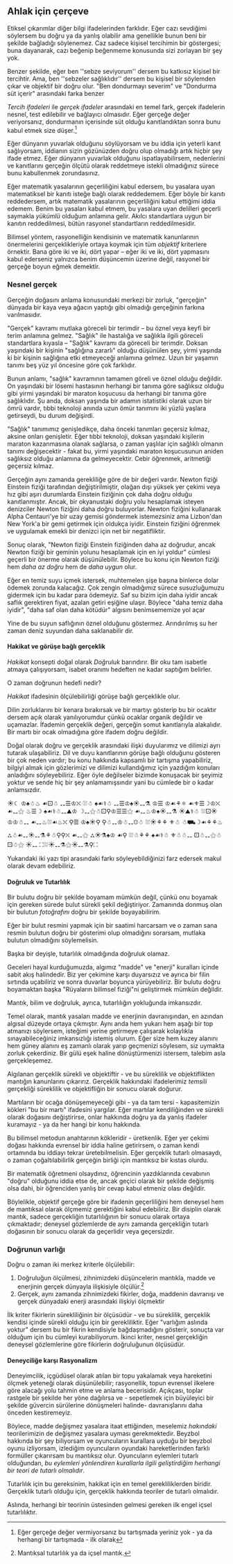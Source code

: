 ## Ahlak için çerçeve

Etiksel çıkarımlar diğer bilgi ifadelerinden farklıdır. Eğer cazı sevdiğimi söylersem bu doğru ya da yanlış olabilir ama genellikle bunun beni bir şekilde bağladığı söylenemez. Caz sadece kişisel tercihimin bir göstergesi; buna dayanarak, cazı beğenip beğenmeme konusunda sizi zorlayan bir şey yok.

Benzer şekilde, eğer ben ''sebze seviyorum'' dersem bu katkısız kişisel bir tercihtir. Ama, ben ''sebzeler sağlıklıdır'' dersem bu kişisel bir söylemden çıkar ve objektif bir doğru olur. "Ben dondurmayı severim" ve "Dondurma süt içerir" arasındaki farka benzer

*Tercih ifadeleri* ile *gerçek ifadeler* arasındaki en temel fark, gerçek ifadelerin nesnel, test edilebilir ve bağlayıcı olmasıdır. Eğer gerçeğe değer veriyorsanız, dondurmanın içerisinde süt olduğu kanıtlandıktan sonra bunu kabul etmek size düşer.[^1]

Eğer dünyanın yuvarlak olduğunu söylüyorsam ve bu iddia için yeterli kanıt sağlıyorsam, iddianın sizin gözünüzden doğru olup olmadığı artık hiçbir şey ifade etmez. Eğer dünyanın yuvarlak olduğunu ispatlayabilirsem, nedenlerini ve kanıtlarını gerçeğin ölçütü olarak reddetmeye istekli olmadığınız sürece bunu kabullenmek zorundasınız.

Eğer matematik yasalarının geçerliliğini kabul edersem, bu yasalara uyan matematiksel bir kanıtı isteğe bağlı olarak reddedemem. Eğer böyle bir kanıtı reddedersem, artık matematik yasalarının geçerliliğini kabul ettiğimi iddia edemem. Benim bu yasaları kabul etmem, bu yasalara uyan delilleri geçerli saymakla *yükümlü* olduğum anlamına gelir. Akılcı standartlara uygun bir kanıtın reddedilmesi, bütün rasyonel standartların reddedilmesidir.

Bilimsel yöntem, rasyonelliğin kendisinin ve matematik kanunlarının önermelerini gerçeklikleriyle ortaya koymak için tüm *objektif* kriterlere örnektir. Bana göre iki ve iki, dört yapar – eğer iki ve iki, dört yapmasını kabul ederseniz yalnızca benim düşüncemin üzerine değil, rasyonel bir gerçeğe boyun eğmek demektir.

### Nesnel gerçek

Gerçeğin doğasını anlama konusundaki merkezi bir zorluk, "gerçeğin" dünyada bir kaya veya ağacın yaptığı gibi olmadığı gerçeğinin farkına varılmasıdır.

"Gerçek" kavramı mutlaka göreceli bir terimdir – bu öznel veya keyfi bir terim anlamına gelmez. "Sağlık" ile hastalığa ve sağlıkla ilgili göreceli standartlara kıyasla – "Sağlık" kavramı da göreceli bir terimdir. Doksan yaşındaki bir kişinin "sağlığına zararlı" olduğu düşünülen şey, yirmi yaşında ki bir kişinin sağlığına etki etmeyeceği anlamına gelmez. Uzun bir yaşamın tanımı beş yüz yıl öncesine göre çok farklıdır.

Bunun anlamı, "sağlık" kavramının tamamen göreli ve öznel olduğu değildir. On yaşındaki bir lösemi hastasının herhangi bir tanıma göre sağlıksız olduğu gibi yirmi yaşındaki bir maraton koşucusu da herhangi bir tanıma göre sağlıklıdır. Şu anda, doksan yaşında bir adamın istatistiki olarak uzun bir ömrü vardır, tıbbi teknoloji anında uzun ömür tanımını iki yüzlü yaşlara getirseydi, bu durum değişirdi.

"Sağlık" tanımımız genişledikçe, daha önceki tanımları geçersiz kılmaz, aksine onları genişletir. Eğer tıbbi teknoloji, doksan yaşındaki kişilerin maraton kazanmasına olanak sağlarsa, o zaman yaşlılar için sağlıklı olmanın tanımı değişecektir - fakat bu, yirmi yaşındaki maraton koşucusunun aniden sağlıksız olduğu anlamına da gelmeyecektir. Cebir öğrenmek, aritmetiği geçersiz kılmaz.

Gerçeğin aynı zamanda gerekliliğe göre de bir değeri vardır. Newton fiziği Einstein fiziği tarafından değiştirilmiştir, olağan dışı yüksek yer çekimi veya hız gibi aşırı durumlarda Einstein fiziğinin çok daha doğru olduğu kanıtlanmıştır. Ancak, bir okyanustaki doğru yolu hesaplamak isteyen denizciler Newton fiziğini daha doğru buluyorlar. Newton fiziğini kullanarak Alpha Centauri'ye bir uzay gemisi göndermek istemezsiniz ama Lizbon'dan New York'a bir gemi getirmek için oldukça iyidir. Einstein fiziğini öğrenmek ve uygulamak emekli bir denizci için net bir negatifliktir.

Sonuç olarak, "Newton fiziği Einstein fiziğinden daha az doğrudur, ancak Newton fiziği bir geminin yolunu hesaplamak için en iyi yoldur" cümlesi geçerli bir önerme olarak düşünülebilir. Böylece bu konu için Newton fiziği hem *daha az doğru* hem de *daha uygun* olur.

Eğer en temiz suyu içmek istersek, muhtemelen şişe başına binlerce dolar ödemek zorunda kalacağız. Çok zengin olmadığımız sürece susuzluğumuzu gidermek için bu kadar para ödemeyiz. Saf su bizim için daha iyidir ancak saflık gerektiren fiyat, azalan getiri eşiğine ulaşır. Böylece "daha temiz daha iyidir", "daha saf olan daha kötüdür" algısını benimsememize yol açar

Yine de bu suyun saflığının öznel olduğunu göstermez. Arındırılmış su her zaman deniz suyundan daha saklanabilir dir.

#### Hakikat ve görüşe bağlı gerçeklik

*Hakikat* konsepti doğal olarak *Doğruluk* barındırır. Bir oku tam isabetle atmaya çalışıyorsam, isabet oranımı hedeften ne kadar saptığım belirler.

O zaman doğrunun hedefi nedir?

*Hakikat* ifadesinin ölçülebilirliği görüşe bağlı gerçeklikle olur.

Dilin zorluklarını bir kenara bırakırsak ve bir martıyı gösterip bu bir ocaktır dersem açık olarak yanılıyorumdur çünkü ocaklar organik değildir ve uçamazlar. İfademin gerçeklik değeri, gerçeğin somut kanıtlarıyla alakalıdır. Bir martı bir ocak olmadığına göre ifadem doğru değildir.

Doğal olarak doğru ve gerçeklik arasındaki ilişki duyularımız ve dilimizi ayrı tutarak ulaşabiliriz. Dil ve duyu kanıtlarının görüşe bağlı olduğunu gösteren bir çok neden vardır; bu konu hakkında kapsamlı bir tartışma yapabiliriz, bilgiyi almak için gözlerimizi ve dilimizi kullandığımız için yazdığım konuları anladığını söyleyebiliriz. Eğer öyle değilseler bizimde konuşacak bir şeyimiz yoktur ve sende hiç bir şey anlamamışsındır yani bu cümlede bir o kadar anlamsızdır.

☀☾ ♔♠☃♨ ☙⚀☃ ⚋☰♔⛌ ⛆☃ ♠☙⚕☃ ⚋☰♔♠☀⚋⚗ ♔☰ ♔☙⚘⚛ ☙⚜☰☽♔⛌ ☙⚋⚝ ♨☰☽ ♠☙⚕☃⚋⛰♔ ☽⚋⚝☃⚀⚲♔☰☰⚝ ☙⚋♨♔♠☀⚋⚗ ☀⛰⚕☃ ⛆⚀☀♔♔☃⚋ ☙⚋♨⛆☙♨⛌ ⚲☰ ♔♠☀⚲ ⚲☃⚋♔☃⚋⛻☃ ⛆☀⚘⚘ ⚜☃ ☃⛟☽☙⚘⚘♨ ⛼☃☙⚋☀⚋⚗⚘☃⚲⚲⛌ ☙⚋⚝ ⛼☀⚗♠♔ ☙⚲ ⛆☃⚘⚘ ♠☙⚕☃ ⚜☃☃⚋ ⚀☃⚋⚝☃⚀☃⚝ ☀⚋ ⛶⛆☀⚋⚗⚝☀⚋⚗⚲⛶

Yukarıdaki iki yazı tipi arasındaki farkı söyleyebildiğinizi farz edersek makul olarak devam edebiliriz.

#### Doğruluk ve Tutarlılık

Bir bulutu doğru bir şekilde boyamam mümkün değil, çünkü onu boyamak için gereken sürede bulut sürekli şekil değiştiriyor. Zamanında donmuş olan bir bulutun *fotoğrafını* doğru bir şekilde boyayabilirim.

Eğer bir bulut resmini yapmak için bir saatimi harcarsam ve o zaman sana resmin bulutun doğru bir gösterimi olup olmadığını sorarsam, mutlaka bulutun olmadığını söylemelisin.

Başka bir deyişle, tutarlılık olmadığında doğruluk olamaz.

Geceleri hayal kurduğumuzda, algımız "madde" ve "enerji" kuralları içinde sabit akış halindedir. Biz yer çekimine karşı duyarsızız ve ayrıca bir filin sırtında uçabiliriz ve sonra duvarlar boyunca yürüyebiliriz. Bir bulutu doğru boyamaktan başka "Rüyaların bilimsel fiziği"ni geliştirmek mümkün değildir.

Mantık, bilim ve doğruluk, ayrıca, tutarlılığın yokluğunda imkansızdır.

Temel olarak, mantık yasaları madde ve enerjinin davranışından, en azından algısal düzeyde ortaya çıkmıştır. Aynı anda hem yukarı hem aşağı bir top atmanızı söylersem, isteğimi yerine getirmeye çalışarak kolaylıkla sınayabileceğiniz imkansızlığı istemiş olurum. Eğer size hem kuzey alanını hem güney alanını eş zamanlı olarak yarıp geçmenizi söylesem, siz uymakta zorluk çekerdiniz. Bir gülü eşek haline dönüştürmenizi istersem, talebim asla gerçekleşemez.

Algılanan gerçeklik sürekli ve objektiftir - ve bu süreklilik ve objektiflikten mantığın kanunlarını çıkarırız. Gerçeklik hakkındaki ifadelerimiz *temsili* gerçekliği süreklilik ve objektifliğin bir sonucu olarak doğurur.

Martıların bir ocağa dönüşemeyeceği gibi - ya da tam tersi - kapasitemizin kökleri "bu bir martı" ifadesini yargılar. Eğer martılar kendiliğinden ve sürekli olarak doğasını değiştirirse, onlar hakkında doğru ya da yanlış ifadeler kuramayız - ya da her hangi bir konu hakkında.

Bu bilimsel metodun anahtarının kökleridir - üretkenlik. Eğer yer çekimi doğası hakkında evrensel bir iddia haline getirirsem, o zaman kendi ortamında bu iddiayı tekrar üretebilmelisin. Eğer gerçeklik tutarlı olmasaydı, o zaman çoğaltılabilirlik gerçeğin birliği için mantıksız bir kıstas olurdu.

Bir matematik öğretmeni olsaydınız, öğrencinin yazdıklarında cevabının "doğru" olduğunu iddia etse de, ancak geçici olarak bir şekilde değişmiş olsa dahi, bir öğrenciden yanlış bir cevap kabul etmeniz olası değildir.

Böylelikle, objektif gerçeğe göre bir ifadenin geçerliliğini hem deneysel hem de mantıksal olarak ölçmemiz gerektiğini kabul edebiliriz. Bir disiplin olarak mantık, sadece gerçekliğin tutarlılığının bir sonucu olarak ortaya çıkmaktadır; deneysel gözlemlerde de aynı zamanda gerçekliğin tutarlı doğasının bir sonucu olarak da geçerlidir veya geçersizdir.

### Doğrunun varlığı

Doğru o zaman iki merkez kriterle ölçülebilir:

1. Doğruluğun ölçülmesi, zihnimizdeki düşüncelerin mantıkla, madde ve enerjinin gerçek dünyayla ilişkisiyle ölçülür.[^2]
2. Gerçek, aynı zamanda zihnimizdeki fikirler, doğa, maddenin davranışı ve gerçek dünyadaki enerji arasındaki ilişkiyi ölçmektir

İlk kriter fikirlerin sürekliliğinin bir ölçüsüdür - ve bu süreklilik, gerçeklik kendisi içinde sürekli olduğu için bir gerekliliktir. Eğer "varlığım aslında yoktur" dersem bu bir fikrin kendisiyle bağdaşmadığını gösterir, sonuçta var olduğum için bu cümleyi kurabiliyorum. İkinci kriter, nesnel gerçekliğin deneysel gözlemlerine göre fikirlerin doğruluğunun ölçüsüdür.

#### Deneyciliğe karşı Rasyonalizm

Deneyimcilik, içgüdüsel olarak atılan bir topu yakalamak veya hareketini ölçmek yeteneği olarak düşünülebilir; rasyonellik, topun evrensel ilkelere göre alacağı yolu tahmin etme ve anlama becerisidir. Açıkçası, toplar rastgele bir şekilde her yöne dağılırsa ve - sepetlemek için büyüleyici bir şekilde güvercin sürülerine dönüşmeleri halinde- davranışlarını daha önceden kestiremeyiz.

Böylece, madde değişmez yasalara itaat ettiğinden, meselemiz *hakındaki* teorilerimizin de değişmez yasalara uyması gerekmektedir. Beyzbol hakkında bir şey biliyorsam ve oyuncuların kurallara uyduğu bir beyzbol oyunu izliyorsam, izlediğim oyuncuların oyundaki hareketlerinden farklı formüller çıkarırsam bu mantıksız olur. Oyuncuların eylemleri tutarlı olduğundan, *bu eylemleri yönlendiren kurallarla ilgili geliştirdiğim herhangi bir teori de tutarlı olmalıdır*.

Tutarlılık için bu gereksinim, hakikat için en temel gerekliliklerden biridir. Gerçeklik tutarlı olduğu için, gerçeklik hakkında teoriler de tutarlı olmalıdır.

Aslında, herhangi bir teorinin üstesinden gelmesi gereken ilk engel içsel tutarlılıktır.

[^1]: Eğer gerçeğe değer vermiyorsanız bu tartışmada yeriniz yok - ya da herhangi bir tartışmada - ilk olarak

[^2]: Mantıksal tutarlılık ya da içsel mantık.

[^3]: Deneysel bulgular, veya deneycilik.
